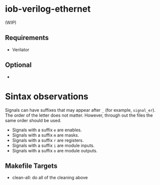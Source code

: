 # iob-verilog-ethernet
(WIP)

## Requirements
- Verilator

## Optional
- 

# Sintax observations
Signals can have suffixes that may appear after `_` (for example, `signal_er`). The order of the letter does not matter. However, through out the files the same order should be used.
- Signals with a suffix `e` are enables.
- Signals with a suffix `m` are masks.
- Signals with a suffix `r` are registers.
- Signals with a suffix `i` are module inputs.
- Signals with a suffix `o` are module outputs.

## Makefile Targets
- clean-all: do all of the cleaning above
